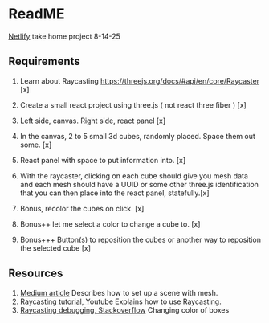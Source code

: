 # ReadME

[Netlify](https://raycast-cubes-mcabrera.netlify.app/)
take home project 8-14-25

## Requirements

1. Learn about Raycasting https://threejs.org/docs/#api/en/core/Raycaster [x]

2. Create a small react project using three.js ( not react three fiber ) [x]

3. Left side, canvas. Right side, react panel [x]

4. In the canvas, 2 to 5 small 3d cubes, randomly placed. Space them out some. [x]

5. React panel with space to put information into. [x]

6. With the raycaster, clicking on each cube should give you mesh data and each mesh should have a UUID or some other three.js identification that you can then place into the react panel, statefully.[x]

7. Bonus, recolor the cubes on click. [x]

8. Bonus++ let me select a color to change a cube to. [x]

9. Bonus+++ Button(s) to reposition the cubes or another way to reposition the selected cube [x]

## Resources

1. [Medium article](https://ryanschiang.com/threejs-clickable-vertices-tutorial) Describes how to set up a scene with mesh.
2. [Raycasting tutorial, Youtube](https://www.youtube.com/watch?v=QATefHrO4kg) Explains how to use Raycasting.
3. [Raycasting debugging, Stackoverflow](https://stackoverflow.com/questions/54829003/using-raycaster-to-change-the-colour-of-a-boxs-face-when-clicked) Changing color of boxes
